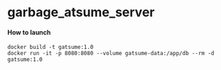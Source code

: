 # garbage_atsume_server

#### How to launch
```
docker build -t gatsume:1.0
docker run -it -p 8080:8080 --volume gatsume-data:/app/db --rm -d gatsume:1.0
```
